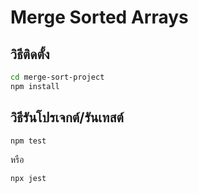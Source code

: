 # Merge Sorted Arrays

## วิธีติดตั้ง

```bash
cd merge-sort-project
npm install
```

## วิธีรันโปรเจกต์/รันเทสต์

```bash
npm test
```

หรือ

```bash
npx jest
``` 